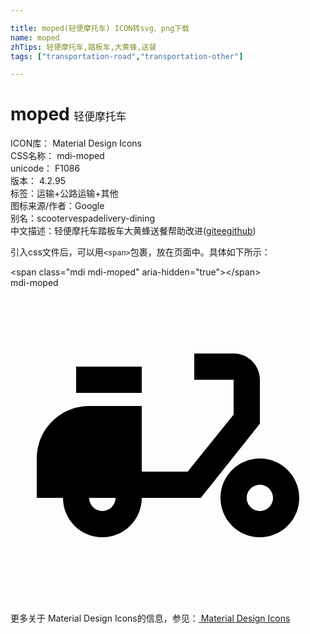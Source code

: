 ```yaml
---

title: moped(轻便摩托车) ICON转svg、png下载
name: moped
zhTips: 轻便摩托车,踏板车,大黄蜂,送餐
tags: ["transportation-road","transportation-other"]

---
```


# moped  <small style="font-size: 60%;font-weight: 100">轻便摩托车</small>


<div class="detail-page">
<p>
<span>
ICON库：
<span class="badge-secondary badge">Material Design Icons</span> 
</span>
<br/>
<span>
CSS名称：
<span class="badge-secondary badge">mdi-moped</span> 
</span>
<br/>
<span>
unicode：
<span class="badge-secondary badge">F1086</span> 
<copy-btn content='F1086' btn-title=""></copy-btn>
<copy-btn :content='String.fromCodePoint(parseInt("F1086", 16))' btn-title="复制U"></copy-btn>
</span>
<br/>
<span>
版本：
<span class="badge-secondary badge">4.2.95</span> 
</span><br/><span>标签：<span class="badge-light badge"><router-link to="/tags/transportation-road.html">运输+公路</router-link></span><span class="badge-light badge"><router-link to="/tags/transportation-other.html">运输+其他</router-link></span></span>
<br/>
<span>图标来源/作者：<span class="badge-light badge">Google</span></span> 
<br/>
<span>别名：<span class="badge-light badge">scooter</span><span class="badge-light badge">vespa</span><span class="badge-light badge">delivery-dining</span></span><br/><span class="zh-detail">中文描述：<span class="badge-primary badge">轻便摩托车</span><span class="badge-primary badge">踏板车</span><span class="badge-primary badge">大黄蜂</span><span class="badge-primary badge">送餐</span><span class="help-link"><span>帮助改进</span>(<a href="https://gitee.com/liuwave/icon-helper/edit/master/json/material/moped.json" target="_blank" rel="noopener noreferrer">gitee</a><a href="https://github.com/liuwave/icon-helper/edit/master/json/material/moped.json" target="_blank" rel="noopener noreferrer">github</a></span>)</span><br/>
</p>
</div>
<div class="alert alert-dark">
  <i class="mdi mdi-moped mdi-48px"></i>
  <i class="mdi mdi-moped mdi-36px"></i>
  <i class="mdi mdi-moped mdi-24px"></i>
  <i class="mdi mdi-moped mdi-18px"></i>
</div>
<div>
  <p>引入css文件后，可以用<code>&lt;span&gt;</code>包裹，放在页面中。具体如下所示：    
  </p>
  <div class="alert alert-primary" style="font-size: 14px">
    &lt;span class="mdi mdi-moped" aria-hidden="true"&gt;&lt;/span&gt;
    <copy-btn content='<span class="mdi mdi-moped" aria-hidden="true"></span>'></copy-btn>
  </div>
  <div class="alert alert-secondary">
    <i class="mdi mdi-moped"
    style="font-size: 24px"
    aria-hidden="true"></i> mdi-moped
    <copy-btn content="mdi-moped" btn-title="复制图标名称"></copy-btn>
  </div>
</div>
<div id="svg" class="svg-wrap">
<svg xmlns="http://www.w3.org/2000/svg" viewBox="0 0 24 24"><path d="M19 15C19.55 15 20 15.45 20 16C20 16.55 19.55 17 19 17S18 16.55 18 16C18 15.45 18.45 15 19 15M19 13C17.34 13 16 14.34 16 16S17.34 19 19 19 22 17.66 22 16 20.66 13 19 13M10 6H5V8H10V6M17 5H14V7H17V9.65L13.5 14H10V9H6C3.79 9 2 10.79 2 13V16H4C4 17.66 5.34 19 7 19S10 17.66 10 16H14.5L19 10.35V7C19 5.9 18.11 5 17 5M7 17C6.45 17 6 16.55 6 16H8C8 16.55 7.55 17 7 17Z" /></svg>
</div>
<detail full-name='mdi-moped'></detail>
    
<div><p>更多关于 Material Design Icons的信息，参见：<a target="_blank" href="https://iconhelper.cn/material.html"> Material Design Icons</a>
</p></div>
